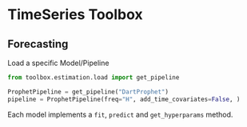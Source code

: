 # TimeSeries Toolbox

## Forecasting 
Load a specific Model/Pipeline
```python
from toolbox.estimation.load import get_pipeline

ProphetPipeline = get_pipeline("DartProphet")
pipeline = ProphetPipeline(freq="H", add_time_covariates=False, )
```

Each model implements a `fit`, `predict` and `get_hyperparams` method.
